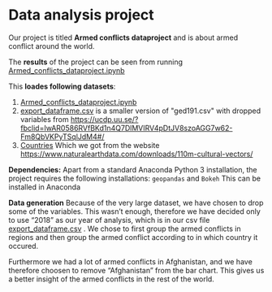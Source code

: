 # Data analysis project

Our project is titled **Armed conflicts dataproject** and is about armed conflict around the world. 

The **results** of the project can be seen from running [Armed_conflicts_dataproject.ipynb](Armed_conflicts_dataproject.ipynb)

This **loades following datasets**:

1. [Armed_conflicts_dataproject.ipynb](Armed_conflicts_dataproject.ipynb)
2. [export_dataframe.csv](export_dataframe.csv) 
is a smaller version of "ged191.csv" with dropped variables from 
https://ucdp.uu.se/?fbclid=IwAR0586RVfBKd1n4Q7DlMVIRV4pDtJV8szoAGG7w62-Fm8QbVKPyTSqlJdM4#/
3. [Countries](Countries) Which we got from the website https://www.naturalearthdata.com/downloads/110m-cultural-vectors/

**Dependencies:** Apart from a standard Anaconda Python 3 installation, the project requires the following installations:
``geopandas`` and ``Bokeh``
This can be installed in Anaconda

**Data generation**
Because of the very large dataset, we have chosen to drop some of the variables. This wasn’t enough, therefore we have decided only to use “2018” as our year of analysis, which is in our csv file [export_dataframe.csv](export_dataframe.csv) .
We chose to first group the armed conflicts in regions and then group the armed conflict according to in which country it occured.

Furthermore we had a lot of armed conflicts in Afghanistan, and we have therefore choosen to remove “Afghanistan” from the bar chart. This gives us a better insight of the armed conflicts in the rest of the world.





